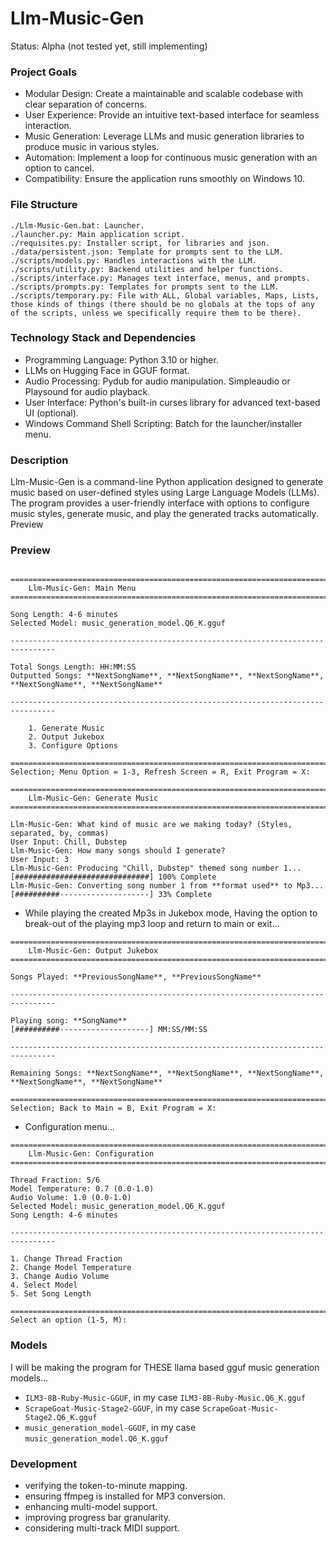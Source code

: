# Llm-Music-Gen
Status: Alpha (not tested yet, still implementing)

### Project Goals
- Modular Design: Create a maintainable and scalable codebase with clear separation of concerns.
- User Experience: Provide an intuitive text-based interface for seamless interaction.
- Music Generation: Leverage LLMs and music generation libraries to produce music in various styles.
- Automation: Implement a loop for continuous music generation with an option to cancel.
- Compatibility: Ensure the application runs smoothly on Windows 10.

### File Structure
```
./Llm-Music-Gen.bat: Launcher.
./launcher.py: Main application script.
./requisites.py: Installer script, for libraries and json. 
./data/persistent.json: Template for prompts sent to the LLM.
./scripts/models.py: Handles interactions with the LLM.
./scripts/utility.py: Backend utilities and helper functions.
./scripts/interface.py: Manages text interface, menus, and prompts.
./scripts/prompts.py: Templates for prompts sent to the LLM.
./scripts/temporary.py: File with ALL, Global variables, Maps, Lists, those kinds of things (there should be no globals at the tops of any of the scripts, unless we specifically require them to be there).
```

### Technology Stack and Dependencies
- Programming Language: Python 3.10 or higher.
- LLMs on Hugging Face in GGUF format.
- Audio Processing: Pydub for audio manipulation. Simpleaudio or Playsound for audio playback.
- User Interface: Python's built-in curses library for advanced text-based UI (optional).
- Windows Command Shell Scripting: Batch for the launcher/installer menu.

### Description
Llm-Music-Gen is a command-line Python application designed to generate music based on user-defined styles using Large Language Models (LLMs). The program provides a user-friendly interface with options to configure music styles, generate music, and play the generated tracks automatically.
Preview

### Preview
```

================================================================================
    Llm-Music-Gen: Main Menu
================================================================================

Song Length: 4-6 minutes
Selected Model: music_generation_model.Q6_K.gguf

--------------------------------------------------------------------------------

Total Songs Length: HH:MM:SS
Outputted Songs: **NextSongName**, **NextSongName**, **NextSongName**, **NextSongName**, **NextSongName**

--------------------------------------------------------------------------------

    1. Generate Music
    2. Output Jukebox
    3. Configure Options

================================================================================
Selection; Menu Option = 1-3, Refresh Screen = R, Exit Program = X:
```

```
================================================================================
    Llm-Music-Gen: Generate Music
================================================================================

Llm-Music-Gen: What kind of music are we making today? (Styles, separated, by, commas)
User Input: Chill, Dubstep
Llm-Music-Gen: How many songs should I generate?
User Input: 3
Llm-Music-Gen: Producing "Chill, Dubstep" themed song number 1...
[##############################] 100% Complete
Llm-Music-Gen: Converting song number 1 from **format used** to Mp3...
[##########--------------------] 33% Complete

```
- While playing the created Mp3s in Jukebox mode, Having the option to break-out of the playing mp3 loop and return to main or exit...
```
================================================================================
    Llm-Music-Gen: Output Jukebox
================================================================================

Songs Played: **PreviousSongName**, **PreviousSongName**

--------------------------------------------------------------------------------

Playing song: **SongName**
[##########--------------------] MM:SS/MM:SS

--------------------------------------------------------------------------------

Remaining Songs: **NextSongName**, **NextSongName**, **NextSongName**, **NextSongName**, **NextSongName**

================================================================================
Selection; Back to Main = B, Exit Program = X:
```
- Configuration menu...
```
================================================================================
    Llm-Music-Gen: Configuration
================================================================================

Thread Fraction: 5/6
Model Temperature: 0.7 (0.0-1.0)
Audio Volume: 1.0 (0.0-1.0)
Selected Model: music_generation_model.Q6_K.gguf
Song Length: 4-6 minutes

--------------------------------------------------------------------------------

1. Change Thread Fraction
2. Change Model Temperature
3. Change Audio Volume
4. Select Model
5. Set Song Length

================================================================================
Select an option (1-5, M):
```

### Models
I will be making the program for THESE llama based gguf music generation models...
- `ILM3-8B-Ruby-Music-GGUF`, in my case `ILM3-8B-Ruby-Music.Q6_K.gguf`
- `ScrapeGoat-Music-Stage2-GGUF`, in my case `ScrapeGoat-Music-Stage2.Q6_K.gguf`
- `music_generation_model-GGUF`, in my case `music_generation_model.Q6_K.gguf`

### Development
- verifying the token-to-minute mapping.
- ensuring ffmpeg is installed for MP3 conversion.
- enhancing multi-model support.
- improving progress bar granularity. 
- considering multi-track MIDI support.
